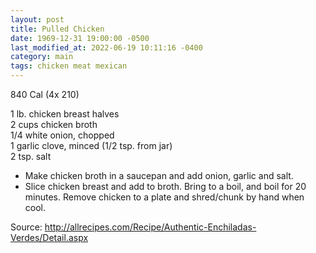 ```yaml
---
layout: post
title: Pulled Chicken
date: 1969-12-31 19:00:00 -0500
last_modified_at: 2022-06-19 10:11:16 -0400
category: main
tags: chicken meat mexican
---
```

840 Cal (4x 210)
  
1 lb. chicken breast halves  
2 cups chicken broth  
1/4 white onion, chopped  
1 garlic clove, minced (1/2 tsp. from jar)  
2 tsp. salt  

* Make chicken broth in a saucepan and add onion, garlic and salt.
* Slice chicken breast and add to broth. Bring to a boil, and boil for 20 minutes. Remove chicken to a plate and shred/chunk by hand when cool.

Source: <http://allrecipes.com/Recipe/Authentic-Enchiladas-Verdes/Detail.aspx>

